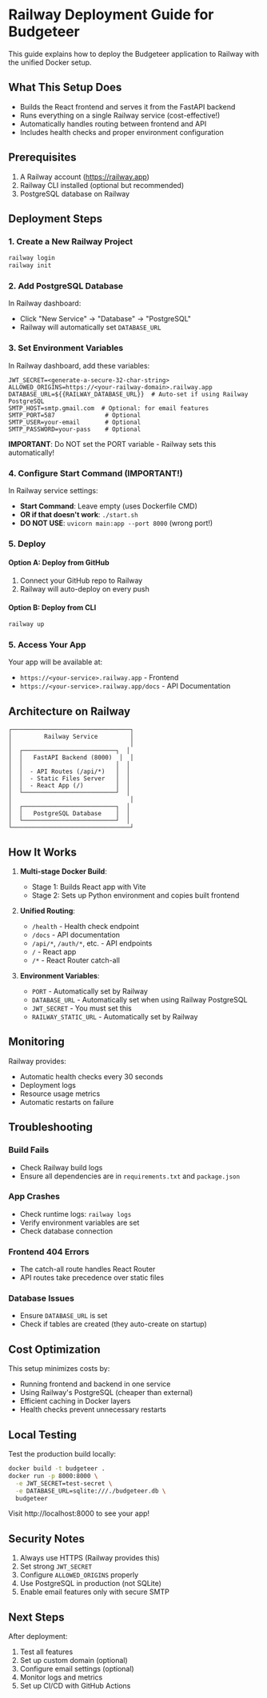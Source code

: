 # Railway Deployment Guide for Budgeteer

This guide explains how to deploy the Budgeteer application to Railway with the unified Docker setup.

## What This Setup Does

- Builds the React frontend and serves it from the FastAPI backend
- Runs everything on a single Railway service (cost-effective!)
- Automatically handles routing between frontend and API
- Includes health checks and proper environment configuration

## Prerequisites

1. A Railway account (https://railway.app)
2. Railway CLI installed (optional but recommended)
3. PostgreSQL database on Railway

## Deployment Steps

### 1. Create a New Railway Project

```bash
railway login
railway init
```

### 2. Add PostgreSQL Database

In Railway dashboard:
- Click "New Service" → "Database" → "PostgreSQL"
- Railway will automatically set `DATABASE_URL`

### 3. Set Environment Variables

In Railway dashboard, add these variables:

```env
JWT_SECRET=<generate-a-secure-32-char-string>
ALLOWED_ORIGINS=https://<your-railway-domain>.railway.app
DATABASE_URL=${{RAILWAY_DATABASE_URL}}  # Auto-set if using Railway PostgreSQL
SMTP_HOST=smtp.gmail.com  # Optional: for email features
SMTP_PORT=587              # Optional
SMTP_USER=your-email       # Optional
SMTP_PASSWORD=your-pass    # Optional
```

**IMPORTANT**: Do NOT set the PORT variable - Railway sets this automatically!

### 4. Configure Start Command (IMPORTANT!)

In Railway service settings:
- **Start Command**: Leave empty (uses Dockerfile CMD)
- **OR if that doesn't work**: `./start.sh`
- **DO NOT USE**: `uvicorn main:app --port 8000` (wrong port!)

### 5. Deploy

#### Option A: Deploy from GitHub
1. Connect your GitHub repo to Railway
2. Railway will auto-deploy on every push

#### Option B: Deploy from CLI
```bash
railway up
```

### 5. Access Your App

Your app will be available at:
- `https://<your-service>.railway.app` - Frontend
- `https://<your-service>.railway.app/docs` - API Documentation

## Architecture on Railway

```
┌─────────────────────────────────┐
│         Railway Service         │
│                                 │
│  ┌──────────────────────────┐  │
│  │   FastAPI Backend (8000)  │  │
│  │                          │  │
│  │  - API Routes (/api/*)   │  │
│  │  - Static Files Server   │  │
│  │  - React App (/)         │  │
│  └──────────────────────────┘  │
│                                 │
│  ┌──────────────────────────┐  │
│  │   PostgreSQL Database    │  │
│  └──────────────────────────┘  │
└─────────────────────────────────┘
```

## How It Works

1. **Multi-stage Docker Build**:
   - Stage 1: Builds React app with Vite
   - Stage 2: Sets up Python environment and copies built frontend

2. **Unified Routing**:
   - `/health` - Health check endpoint
   - `/docs` - API documentation
   - `/api/*`, `/auth/*`, etc. - API endpoints
   - `/` - React app
   - `/*` - React Router catch-all

3. **Environment Variables**:
   - `PORT` - Automatically set by Railway
   - `DATABASE_URL` - Automatically set when using Railway PostgreSQL
   - `JWT_SECRET` - You must set this
   - `RAILWAY_STATIC_URL` - Automatically set by Railway

## Monitoring

Railway provides:
- Automatic health checks every 30 seconds
- Deployment logs
- Resource usage metrics
- Automatic restarts on failure

## Troubleshooting

### Build Fails
- Check Railway build logs
- Ensure all dependencies are in `requirements.txt` and `package.json`

### App Crashes
- Check runtime logs: `railway logs`
- Verify environment variables are set
- Check database connection

### Frontend 404 Errors
- The catch-all route handles React Router
- API routes take precedence over static files

### Database Issues
- Ensure `DATABASE_URL` is set
- Check if tables are created (they auto-create on startup)

## Cost Optimization

This setup minimizes costs by:
- Running frontend and backend in one service
- Using Railway's PostgreSQL (cheaper than external)
- Efficient caching in Docker layers
- Health checks prevent unnecessary restarts

## Local Testing

Test the production build locally:

```bash
docker build -t budgeteer .
docker run -p 8000:8000 \
  -e JWT_SECRET=test-secret \
  -e DATABASE_URL=sqlite:///./budgeteer.db \
  budgeteer
```

Visit http://localhost:8000 to see your app!

## Security Notes

1. Always use HTTPS (Railway provides this)
2. Set strong `JWT_SECRET`
3. Configure `ALLOWED_ORIGINS` properly
4. Use PostgreSQL in production (not SQLite)
5. Enable email features only with secure SMTP

## Next Steps

After deployment:
1. Test all features
2. Set up custom domain (optional)
3. Configure email settings (optional)
4. Monitor logs and metrics
5. Set up CI/CD with GitHub Actions